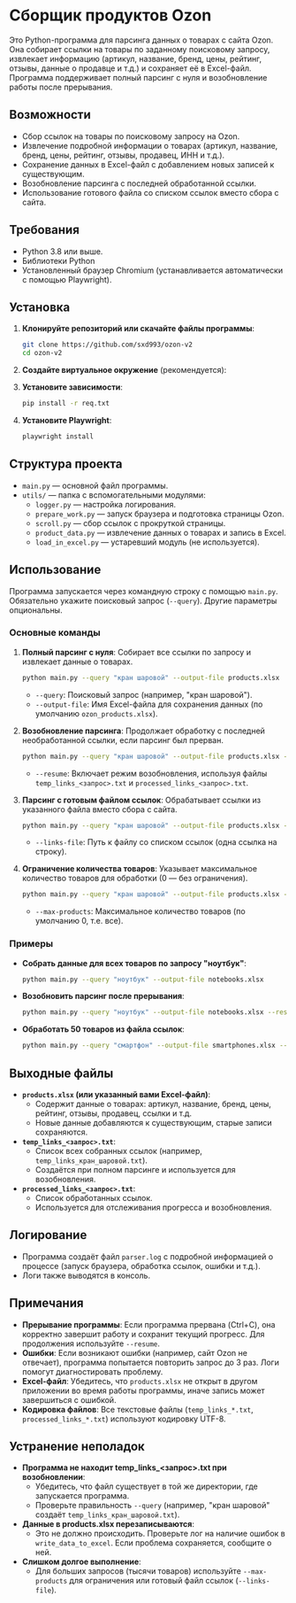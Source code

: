 # Сборщик продуктов Ozon

Это Python-программа для парсинга данных о товарах с сайта Ozon. Она собирает ссылки на товары по заданному поисковому запросу, извлекает информацию (артикул, название, бренд, цены, рейтинг, отзывы, данные о продавце и т.д.) и сохраняет её в Excel-файл. Программа поддерживает полный парсинг с нуля и возобновление работы после прерывания.

## Возможности
- Сбор ссылок на товары по поисковому запросу на Ozon.
- Извлечение подробной информации о товарах (артикул, название, бренд, цены, рейтинг, отзывы, продавец, ИНН и т.д.).
- Сохранение данных в Excel-файл с добавлением новых записей к существующим.
- Возобновление парсинга с последней обработанной ссылки.
- Использование готового файла со списком ссылок вместо сбора с сайта.

## Требования
- Python 3.8 или выше.
- Библиотеки Python
- Установленный браузер Chromium (устанавливается автоматически с помощью Playwright).

## Установка

1. **Клонируйте репозиторий или скачайте файлы программы**:
   ```bash
   git clone https://github.com/sxd993/ozon-v2
   cd ozon-v2
   ```

2. **Создайте виртуальное окружение** (рекомендуется):

3. **Установите зависимости**:
   ```bash
   pip install -r req.txt
   ```

4. **Установите Playwright**:
   ```bash
   playwright install
   ```

## Структура проекта
- `main.py` — основной файл программы.
- `utils/` — папка с вспомогательными модулями:
  - `logger.py` — настройка логирования.
  - `prepare_work.py` — запуск браузера и подготовка страницы Ozon.
  - `scroll.py` — сбор ссылок с прокруткой страницы.
  - `product_data.py` — извлечение данных о товарах и запись в Excel.
  - `load_in_excel.py` — устаревший модуль (не используется).

## Использование

Программа запускается через командную строку с помощью `main.py`. Обязательно укажите поисковый запрос (`--query`). Другие параметры опциональны.

### Основные команды

1. **Полный парсинг с нуля**:
   Собирает все ссылки по запросу и извлекает данные о товарах.
   ```bash
   python main.py --query "кран шаровой" --output-file products.xlsx
   ```
   - `--query`: Поисковый запрос (например, "кран шаровой").
   - `--output-file`: Имя Excel-файла для сохранения данных (по умолчанию `ozon_products.xlsx`).

2. **Возобновление парсинга**:
   Продолжает обработку с последней необработанной ссылки, если парсинг был прерван.
   ```bash
   python main.py --query "кран шаровой" --output-file products.xlsx --resume
   ```
   - `--resume`: Включает режим возобновления, используя файлы `temp_links_<запрос>.txt` и `processed_links_<запрос>.txt`.

3. **Парсинг с готовым файлом ссылок**:
   Обрабатывает ссылки из указанного файла вместо сбора с сайта.
   ```bash
   python main.py --query "кран шаровой" --output-file products.xlsx --links-file my_links.txt
   ```
   - `--links-file`: Путь к файлу со списком ссылок (одна ссылка на строку).

4. **Ограничение количества товаров**:
   Указывает максимальное количество товаров для обработки (0 — без ограничения).
   ```bash
   python main.py --query "кран шаровой" --output-file products.xlsx --max-products 100
   ```
   - `--max-products`: Максимальное количество товаров (по умолчанию 0, т.е. все).

### Примеры

- **Собрать данные для всех товаров по запросу "ноутбук"**:
  ```bash
  python main.py --query "ноутбук" --output-file notebooks.xlsx
  ```

- **Возобновить парсинг после прерывания**:
  ```bash
  python main.py --query "ноутбук" --output-file notebooks.xlsx --resume
  ```

- **Обработать 50 товаров из файла ссылок**:
  ```bash
  python main.py --query "смартфон" --output-file smartphones.xlsx --links-file smartphone_links.txt --max-products 50
  ```

## Выходные файлы
- **`products.xlsx` (или указанный вами Excel-файл)**:
  - Содержит данные о товарах: артикул, название, бренд, цены, рейтинг, отзывы, продавец, ссылки и т.д.
  - Новые данные добавляются к существующим, старые записи сохраняются.
- **`temp_links_<запрос>.txt`**:
  - Список всех собранных ссылок (например, `temp_links_кран_шаровой.txt`).
  - Создаётся при полном парсинге и используется для возобновления.
- **`processed_links_<запрос>.txt`**:
  - Список обработанных ссылок.
  - Используется для отслеживания прогресса и возобновления.

## Логирование
- Программа создаёт файл `parser.log` с подробной информацией о процессе (запуск браузера, обработка ссылок, ошибки и т.д.).
- Логи также выводятся в консоль.

## Примечания
- **Прерывание программы**: Если программа прервана (Ctrl+C), она корректно завершит работу и сохранит текущий прогресс. Для продолжения используйте `--resume`.
- **Ошибки**: Если возникают ошибки (например, сайт Ozon не отвечает), программа попытается повторить запрос до 3 раз. Логи помогут диагностировать проблему.
- **Excel-файл**: Убедитесь, что `products.xlsx` не открыт в другом приложении во время работы программы, иначе запись может завершиться с ошибкой.
- **Кодировка файлов**: Все текстовые файлы (`temp_links_*.txt`, `processed_links_*.txt`) используют кодировку UTF-8.

## Устранение неполадок
- **Программа не находит temp_links_<запрос>.txt при возобновлении**:
  - Убедитесь, что файл существует в той же директории, где запускается программа.
  - Проверьте правильность `--query` (например, "кран шаровой" создаёт `temp_links_кран_шаровой.txt`).
- **Данные в products.xlsx перезаписываются**:
  - Это не должно происходить. Проверьте лог на наличие ошибок в `write_data_to_excel`. Если проблема сохраняется, сообщите о ней.
- **Слишком долгое выполнение**:
  - Для больших запросов (тысячи товаров) используйте `--max-products` для ограничения или готовый файл ссылок (`--links-file`).
